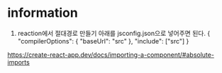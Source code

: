# information


1) reaction에서 절대경로 만들기
아래를 jsconfig.json으로 넣어주면 된다.
{
  "compilerOptions": {
    "baseUrl": "src"
  },
  "include": ["src"]
}


https://create-react-app.dev/docs/importing-a-component/#absolute-imports
